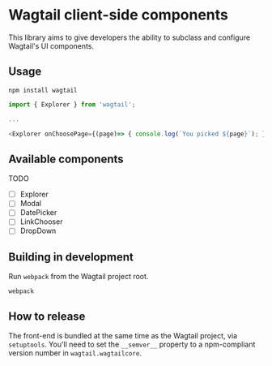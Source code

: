 # Wagtail client-side components

This library aims to give developers the ability to subclass and configure Wagtail's UI components.

## Usage

```
npm install wagtail
```

```javascript
import { Explorer } from 'wagtail';

...

<Explorer onChoosePage={(page)=> { console.log(`You picked ${page}`); }} />

```

## Available components

TODO

- [ ] Explorer
- [ ] Modal
- [ ] DatePicker
- [ ] LinkChooser
- [ ] DropDown

## Building in development

Run `webpack` from the Wagtail project root.

```
webpack
```

## How to release

The front-end is bundled at the same time as the Wagtail project, via `setuptools`. You'll need to set the `__semver__` property to a npm-compliant version number in `wagtail.wagtailcore`.


